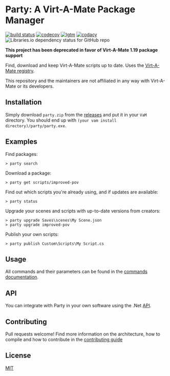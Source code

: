# Party: A Virt-A-Mate Package Manager

[![build status](https://travis-ci.org/vam-community/vam-party.svg?branch=master)](https://travis-ci.org/vam-community/vam-party) [![codecov](https://codecov.io/gh/vam-community/vam-party/branch/master/graph/badge.svg)](https://codecov.io/gh/vam-community/vam-party) [![lgtm](https://img.shields.io/lgtm/alerts/g/vam-community/vam-party.svg?logo=lgtm&logoWidth=18)](https://lgtm.com/projects/g/vam-community/vam-party/alerts/) [![codacy](https://api.codacy.com/project/badge/Grade/1ac73e5240674a9ca5027e35a6b942bb)](https://www.codacy.com/app/acidbubbles/vam-party) ![Libraries.io dependency status for GitHub repo](https://img.shields.io/librariesio/github/vam-community/vam-party)

**This project has been deprecated in favor of Virt-A-Mate 1.19 package support**

Find, download and keep Virt-A-Mate scripts up to date. Uses the [Virt-A-Mate registry](https://github.com/vam-community/vam-registry).

This repository and the maintainers are not affiliated in any way with Virt-A-Mate or its developers.

## Installation

Simply download `party.zip` from the [releases](https://github.com/vam-community/vam-party/releases) and put it in your `VaM` directory. You should end up with `(your vam install directory)/party/party.exe`.

## Examples

Find packages:

    > party search

Download a package:

    > party get scripts/improved-pov

Find out which scripts you're already using, and if updates are available:

    > party status

Upgrade your scenes and scripts with up-to-date versions from creators:

    > party upgrade Saves\scenes\My Scene.json
    > party upgrade improved-pov

Publish your own scripts:

    > party publish Custom\Scripts\My Script.cs

## Usage

All commands and their parameters can be found in the [commands documentation](USAGE.md).

## API

You can integrate with Party in your own software using the .Net [API](API.md).

## Contributing

Pull requests welcome! Find more information on the architecture, how to compile and how to contribute in the [contributing guide](CONTRIBUTING.md)

## License

[MIT](./LICENSE.md)
